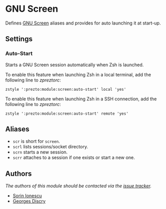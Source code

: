 GNU Screen
==========

Defines [GNU Screen][1] aliases and provides for auto launching it at start-up.

Settings
--------

### Auto-Start

Starts a GNU Screen session automatically when Zsh is launched.

To enable this feature when launching Zsh in a local terminal, add the
following line to *zpreztorc*:

    zstyle ':prezto:module:screen:auto-start' local 'yes'

To enable this feature when launching Zsh in a SSH connection, add the
following line to *zpreztorc*:

    zstyle ':prezto:module:screen:auto-start' remote 'yes'

Aliases
-------

  - `scr` is short for `screen`.
  - `scrl` lists sessions/socket directory.
  - `scrn` starts a new session.
  - `scrr` attaches to a session if one exists or start a new one.

Authors
-------

*The authors of this module should be contacted via the [issue tracker][2].*

  - [Sorin Ionescu](https://github.com/sorin-ionescu)
  - [Georges Discry](https://github.com/gdiscry)

[1]: http://www.gnu.org/software/screen/
[2]: https://github.com/sorin-ionescu/prezto/issues
